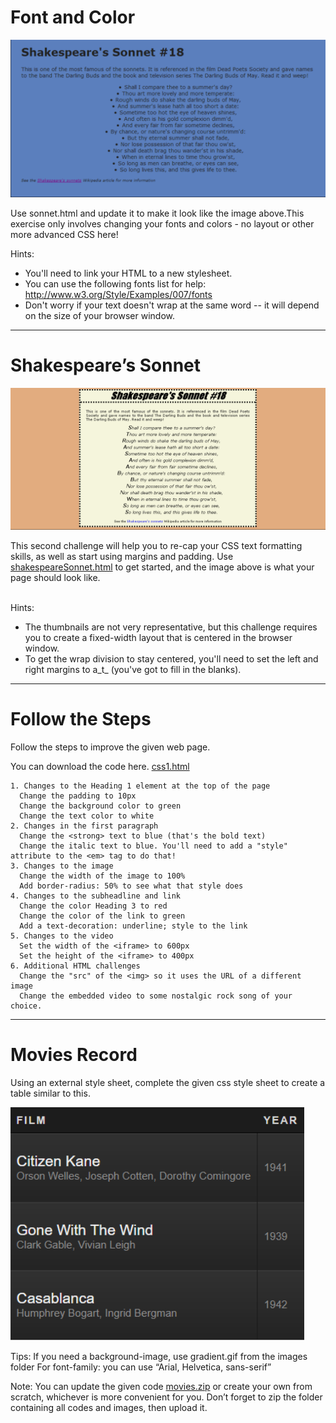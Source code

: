 
# Font and Color
 

![SS001](https://github.com/ciciGit/repo1/blob/main/images/ss001.png?raw=true)

Use sonnet.html and update it to make it look like the image above.This exercise only involves changing your fonts and colors - no layout or other more advanced CSS here! <br/>

Hints:

- You'll need to link your HTML to a new stylesheet.
- You can use the following fonts list for help: http://www.w3.org/Style/Examples/007/fonts
- Don't worry if your text doesn't wrap at the same word -- it will depend on the size of your browser window.

___

# Shakespeare’s Sonnet
 

![SS002](https://github.com/ciciGit/repo1/blob/main/images/ss002.png?raw=true)

This second challenge will help you to re-cap your CSS text formatting skills, as well as start using margins and padding. Use [shakespeareSonnet.html](https://stacked-prod.s3.ap-southeast-1.amazonaws.com/files/BYG5P5PJ.html) 
to get started, and the image above is what your page should look like. <br/><br/>

Hints:

- The thumbnails are not very representative, but this challenge requires you to create a fixed-width layout that is centered in the browser window.
- To get the wrap division to stay centered, you'll need to set the left and right margins to a_t_ (you've got to fill in the blanks).


___

# Follow the Steps

Follow the steps to improve the given web page.

You can download the code here. 
[css1.html](https://github.com/ciciGit/repo1/blob/main/cssExercise.html)
```
1. Changes to the Heading 1 element at the top of the page
  Change the padding to 10px
  Change the background color to green
  Change the text color to white
2. Changes in the first paragraph
  Change the <strong> text to blue (that's the bold text)
  Change the italic text to blue. You'll need to add a "style" attribute to the <em> tag to do that!
3. Changes to the image
  Change the width of the image to 100%
  Add border-radius: 50% to see what that style does
4. Changes to the subheadline and link
  Change the color Heading 3 to red
  Change the color of the link to green
  Add a text-decoration: underline; style to the link
5. Changes to the video
  Set the width of the <iframe> to 600px
  Set the height of the <iframe> to 400px
6. Additional HTML challenges
  Change the "src" of the <img> so it uses the URL of a different image
  Change the embedded video to some nostalgic rock song of your choice.
```

___

# Movies Record
Using an external style sheet, complete the given css style sheet to create a table similar to this.


![Movies](https://github.com/ciciGit/repo1/blob/main/images/movies.png?raw=true)

Tips:
If you need a background-image, use gradient.gif from the images folder
For font-family: you can use “Arial, Helvetica, sans-serif”

Note: You can update the given code [movies.zip](https://stacked-prod.s3.ap-southeast-1.amazonaws.com/files/MdAdR4KD.zip) or create your own from scratch, whichever is more convenient for you. Don’t forget to zip the folder containing all codes and images, then upload it.



